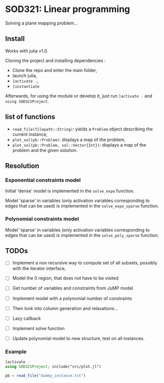 # SOD321: Linear programming

Solving a plane mapping problem...

## Install

Works with julia v1.0.

Cloning the project and installing dependencies :
 - Clone the repo and enter the main folder,
 - launch julia,
 - `]activate .`,
 - `]instantiate`

Afterwards, for using the module or develop it, just run `]activate .` and `using SOD321Project`.

## list of functions

- `read_file(filepath::String)`: yields a `Problem` object describing the current instance,
- `plot_sol(pb::Problem)`: displays a map of the problem,
- `plot_sol(pb::Problem, sol::Vector{Int})`: displays a map of the problem and the given solution.

## Resolution

### Exponential constraints model

Initial 'dense' model is implemented in the `solve_expo` function.

Model 'sparse' in variables (only activation variables corresponding to edges that can be used) is implemented in the `solve_expo_sparse` function.

### Polynomial constraints model

Model 'sparse' in variables (only activation variables corresponding to edges that can be used) is implemented in the `solve_poly_sparse` function.

## TODOs

- [ ] Implement a non recursive way to compute set of all subsets, possibly with the iterator interface,
- [ ] Model the 0 region, that does not have to be visited
- [ ] Get number of variables and constraints from JuMP model
- [ ] Implement model with a polynomial number of constraints
- [ ] Then look into column generation and relaxations...

- [ ] Lazy callback
- [ ] Implement solve function
- [ ] Update polynomial model to new structure, test on all instances.

### Example

```julia
]activate .
using SOD321Project; include("src/plot.jl")

pb = read_file("dummy_instance.txt")
```
